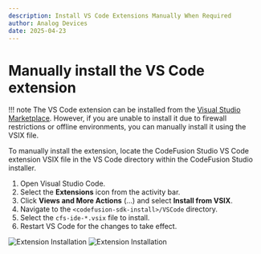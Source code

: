 ```yaml
---
description: Install VS Code Extensions Manually When Required
author: Analog Devices
date: 2025-04-23
---
```


# Manually install the VS Code extension

!!! note
    The VS Code extension can be installed from the [Visual Studio Marketplace](https://marketplace.visualstudio.com/items?itemName=AnalogDevices.cfs-ide). However, if you are unable to install it due to firewall restrictions or offline environments, you can manually install it using the VSIX file.

To manually install the extension, locate the CodeFusion Studio VS Code extension VSIX file in the VS Code directory within the CodeFusion Studio installer.

1. Open Visual Studio Code.
2. Select the **Extensions** icon from the activity bar.
3. Click **Views and More Actions** (...) and select **Install from VSIX**.
4. Navigate to the `<codefusion-sdk-install>/VSCode` directory.
5. Select the `cfs-ide-*.vsix` file to install.
6. Restart VS Code for the changes to take effect.

![Extension Installation](images/extension-installation-dark.png#only-dark)
![Extension Installation](images/extension-installation-light.png#only-light)
